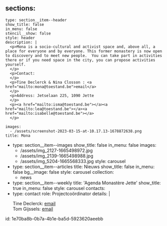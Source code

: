 sections:
  -
    type: section__item--header
    show_title: false
    in_menu: false
    stencil__show: false
    style: header
    description: |
      <p>Mona is a socio-cultural and activist space and, above all, a place for everyone and by everyone. This former monastery is now open to discovery and to meet new people.  You can take part in activities there or if you need space in the city, you can propose activities yourself.
      </p>
      <p>Contact:
      </p>
      <p>Tine Declerck & Nina Closson : <a href="mailto:mona@toestand.be">email</a>
      </p>
      <p>Address: Jetselaan 225, 1090 Jette
      </p>
      <p><a href="mailto:isma@toestand.be"></a><a href="mailto:lea@toestand.be"></a><a href="mailto:isabelle@toestand.be"></a>
      </p>
      
    images:
      - /assets/screenshot-2023-03-15-at-10.17.13-1678872638.png
    title: Mona
  -
    type: section__item--images
    show_title: false
    in_menu: false
    images:
      - /assets/img_2127-1665498972.jpg
      - /assets/img_2139-1665498988.jpg
      - /assets/img_5204-1665568333.jpg
    style: carousel
  -
    type: section__item--articles
    title: Nieuws
    show_title: false
    in_menu: false
    bg__image: false
    style: carousel
    collection:
      - news
  -
    type: section__item--weekly
    title: 'Agenda Monastère Jette'
    show_title: true
    in_menu: false
    style: carousel
contacts:
  -
    type: contact
    role: Projectcoördinator
    details: |
      <p>Tine Declerck: <a href="mailto:tine@toestand.be">email<br></a>Tom Gijssels: <a href="mailto:tom@toestand.be">email</a>
      </p>
      
id: 1e70ba8b-0b7a-4b1e-ba5d-5923620aeebb
